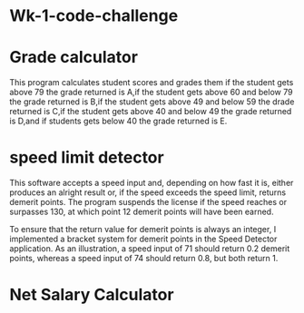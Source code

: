 # Wk-1-code-challenge
# Grade calculator
This program calculates student scores and grades them if the student gets above 79 the grade returned is A,if the student gets above 60 and below 79 the grade returned  is B,if the student gets above 49 and below 59 the drade returned is C,if the student gets above 40 and below 49 the grade returned is D,and if students gets below 40 the grade returned is E.
# speed limit detector
This software accepts a speed input and, depending on how fast it is, either produces an alright result or, if the speed exceeds the speed limit, returns demerit points. The program suspends the license if the speed reaches or surpasses 130, at which point 12 demerit points will have been earned.

To ensure that the return value for demerit points is always an integer, I implemented a bracket system for demerit points in the Speed Detector application. As an illustration, a speed input of 71 should return 0.2 demerit points, whereas a speed input of 74 should return 0.8, but both return 1.
# Net Salary Calculator
